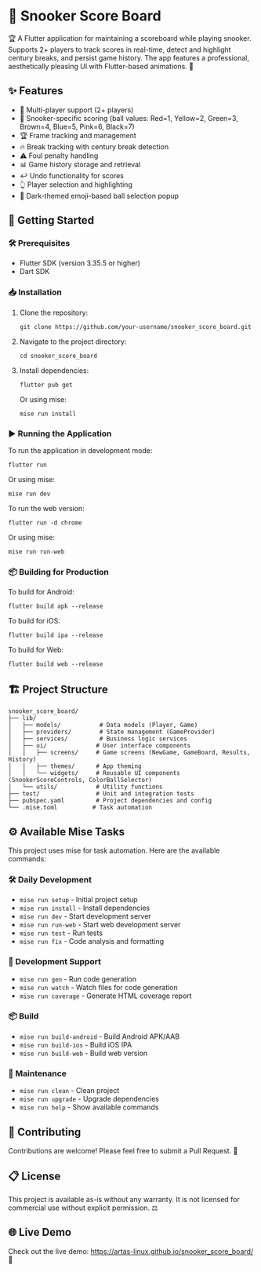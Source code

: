 # 🎱 Snooker Score Board

🏆 A Flutter application for maintaining a scoreboard while playing snooker. Supports 2+ players to track scores in real-time, detect and highlight century breaks, and persist game history. The app features a professional, aesthetically pleasing UI with Flutter-based animations. 🎯

## ✨ Features

- 👥 Multi-player support (2+ players)
- 🎯 Snooker-specific scoring (ball values: Red=1, Yellow=2, Green=3, Brown=4, Blue=5, Pink=6, Black=7)
- 🏆 Frame tracking and management
- 🔥 Break tracking with century break detection
- ⚠️ Foul penalty handling
- 📊 Game history storage and retrieval
- ↩️ Undo functionality for scores
- 👆 Player selection and highlighting
- 🌙 Dark-themed emoji-based ball selection popup

## 🚀 Getting Started

### 🛠️ Prerequisites

- Flutter SDK (version 3.35.5 or higher) 
- Dart SDK

### 📥 Installation

1. Clone the repository:
   ```
   git clone https://github.com/your-username/snooker_score_board.git
   ```

2. Navigate to the project directory:
   ```
   cd snooker_score_board
   ```

3. Install dependencies:
   ```
   flutter pub get
   ```
   
   Or using mise:
   ```
   mise run install
   ```

### ▶️ Running the Application

To run the application in development mode:

```
flutter run
```

Or using mise:
```
mise run dev
```

To run the web version:
```
flutter run -d chrome
```

Or using mise:
```
mise run run-web
```

### 📦 Building for Production

To build for Android:
```
flutter build apk --release
```

To build for iOS:
```
flutter build ipa --release
```

To build for Web:
```
flutter build web --release
```

## 🏗️ Project Structure

```
snooker_score_board/
├── lib/
│   ├── models/           # Data models (Player, Game)
│   ├── providers/        # State management (GameProvider)
│   ├── services/         # Business logic services
│   ├── ui/              # User interface components
│   │   ├── screens/     # Game screens (NewGame, GameBoard, Results, History)
│   │   ├── themes/      # App theming
│   │   └── widgets/     # Reusable UI components (SnookerScoreControls, ColorBallSelector)
│   └── utils/           # Utility functions
├── test/                # Unit and integration tests
├── pubspec.yaml         # Project dependencies and config
└── .mise.toml          # Task automation
```

## ⚙️ Available Mise Tasks

This project uses mise for task automation. Here are the available commands:

### 🛠️ Daily Development
- `mise run setup` - Initial project setup
- `mise run install` - Install dependencies
- `mise run dev` - Start development server
- `mise run run-web` - Start web development server
- `mise run test` - Run tests
- `mise run fix` - Code analysis and formatting

### 🔄 Development Support
- `mise run gen` - Run code generation
- `mise run watch` - Watch files for code generation
- `mise run coverage` - Generate HTML coverage report

### 📦 Build
- `mise run build-android` - Build Android APK/AAB
- `mise run build-ios` - Build iOS IPA
- `mise run build-web` - Build web version

### 🧹 Maintenance
- `mise run clean` - Clean project
- `mise run upgrade` - Upgrade dependencies
- `mise run help` - Show available commands

## 🤝 Contributing

Contributions are welcome! Please feel free to submit a Pull Request. 🙌

## 📋 License

This project is available as-is without any warranty. It is not licensed for commercial use without explicit permission. ⚖️

## 🌐 Live Demo

Check out the live demo: https://artas-linux.github.io/snooker_score_board/ 🌟